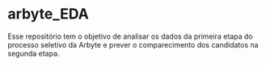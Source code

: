 # arbyte_EDA
Esse repositório tem o objetivo de analisar os dados da primeira etapa do processo seletivo da Arbyte e prever o comparecimento dos candidatos na segunda etapa.
